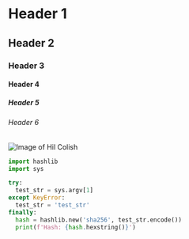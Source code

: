 # Header 1
## Header 2
### Header 3
#### Header 4
##### Header 5
###### Header 6
![Image of Hil Colish](https://cdn.myminifactory.com/assets/object-assets/5e650f8b89d95/images/720X720-ghost-flagship.jpg)
```python
import hashlib
import sys

try:
  test_str = sys.argv[1]
except KeyError:
  test_str = 'test_str'
finally:
  hash = hashlib.new('sha256', test_str.encode())
  print(f'Hash: {hash.hexstring()}')
```
